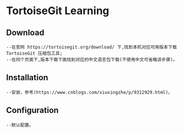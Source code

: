 # TortoiseGit Learning
## Download
	--在官网 https://tortoisegit.org/download/ 下,找到本机对应可用版本下载 TortoiseGit 压缩包工具;
	--在同个页面下,版本下载下面找到对应的中文语言包下载(不使用中文可省略该步骤)。
	
## Installation	
	--安装，参考(https://www.cnblogs.com/xiuxingzhe/p/9312929.html)。
	
## Configuration
	--默认配置。
